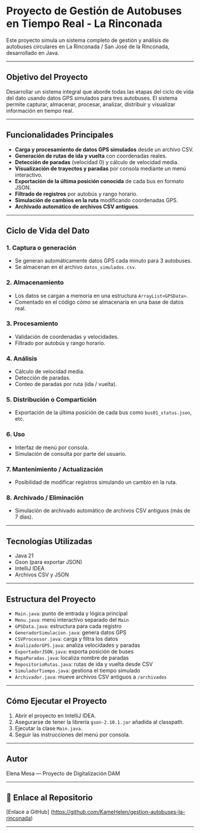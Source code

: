# Proyecto de Gestión de Autobuses en Tiempo Real - La Rinconada

Este proyecto simula un sistema completo de gestión y análisis de autobuses circulares en La Rinconada / San José de la Rinconada, desarrollado en Java.

---

## Objetivo del Proyecto
Desarrollar un sistema integral que aborde todas las etapas del ciclo de vida del dato usando datos GPS simulados para tres autobuses. El sistema permite capturar, almacenar, procesar, analizar, distribuir y visualizar información en tiempo real.

---

## Funcionalidades Principales

- **Carga y procesamiento de datos GPS simulados** desde un archivo CSV.
- **Generación de rutas de ida y vuelta** con coordenadas reales.
- **Detección de paradas** (velocidad 0) y cálculo de velocidad media.
- **Visualización de trayectos y paradas** por consola mediante un menú interactivo.
- **Exportación de la última posición conocida** de cada bus en formato JSON.
- **Filtrado de registros** por autobús y rango horario.
- **Simulación de cambios en la ruta** modificando coordenadas GPS.
- **Archivado automático de archivos CSV antiguos**.

---

## Ciclo de Vida del Dato

### 1. **Captura o generación**
- Se generan automáticamente datos GPS cada minuto para 3 autobuses.
- Se almacenan en el archivo `datos_simulados.csv`.

### 2. **Almacenamiento**
- Los datos se cargan a memoria en una estructura `ArrayList<GPSData>`.
- Comentado en el código cómo se almacenaría en una base de datos real.

### 3. **Procesamiento**
- Validación de coordenadas y velocidades.
- Filtrado por autobús y rango horario.

### 4. **Análisis**
- Cálculo de velocidad media.
- Detección de paradas.
- Conteo de paradas por ruta (ida / vuelta).

### 5. **Distribución o Compartición**
- Exportación de la última posición de cada bus como `bus01_status.json`, etc.

### 6. **Uso**
- Interfaz de menú por consola.
- Simulación de consulta por parte del usuario.

### 7. **Mantenimiento / Actualización**
- Posibilidad de modificar registros simulando un cambio en la ruta.

### 8. **Archivado / Eliminación**
- Simulación de archivado automático de archivos CSV antiguos (más de 7 días).

---

## Tecnologías Utilizadas
- Java 21
- Gson (para exportar JSON)
- IntelliJ IDEA
- Archivos CSV y JSON

---

## Estructura del Proyecto

- `Main.java`: punto de entrada y lógica principal
- `Menu.java`: menú interactivo separado del `Main`
- `GPSData.java`: estructura para cada registro
- `GeneradorSimulacion.java`: genera datos GPS
- `CSVProcessor.java`: carga y filtra los datos
- `AnalizadorGPS.java`: analiza velocidades y paradas
- `ExportadorJSON.java`: exporta posición de buses
- `MapaParadas.java`: localiza nombre de paradas
- `RepositorioRutas.java`: rutas de ida y vuelta desde CSV
- `SimuladorTiempo.java`: gestiona el tiempo simulado
- `Archivador.java`: mueve archivos CSV antiguos a `/archivados`

---

## Cómo Ejecutar el Proyecto

1. Abrir el proyecto en IntelliJ IDEA.
2. Asegurarse de tener la librería `gson-2.10.1.jar` añadida al classpath.
3. Ejecutar la clase `Main.java`.
4. Seguir las instrucciones del menú por consola.

---

## Autor
Elena Mesa — Proyecto de Digitalización DAM

---

## 📎 Enlace al Repositorio
[Enlace a GitHub] (https://github.com/KameHelen/gestion-autobuses-la-rinconada)

---
